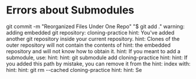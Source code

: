 # Errors about Submodules

git commit -m "Reorganized Files Under One Repo" "$ git add ."
warning: adding embedded git repository: cloning-practice
hint: You've added another git repository inside your current repository.
hint: Clones of the outer repository will not contain the contents of
hint: the embedded repository and will not know how to obtain it.
hint: If you meant to add a submodule, use:
hint:
hint:   git submodule add <url> cloning-practice
hint:
hint: If you added this path by mistake, you can remove it from the
hint: index with:
hint:
hint:   git rm --cached cloning-practice
hint:
hint: Se
